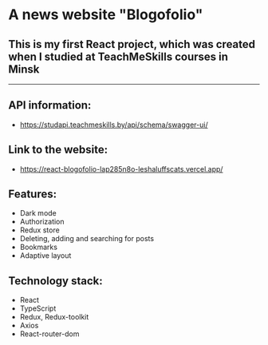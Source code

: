# A news website "Blogofolio"

## This is my first React project, which was created when I studied at TeachMeSkills courses in Minsk

<hr/>

## API information: 
- https://studapi.teachmeskills.by/api/schema/swagger-ui/

## Link to the website:
 - https://react-blogofolio-lap285n8o-leshaluffscats.vercel.app/

## Features:
- Dark mode
- Authorization
- Redux store
- Deleting, adding and searching for posts
- Bookmarks
- Adaptive layout

## Technology stack: 
- React
- TypeScript
- Redux, Redux-toolkit
- Axios
- React-router-dom


